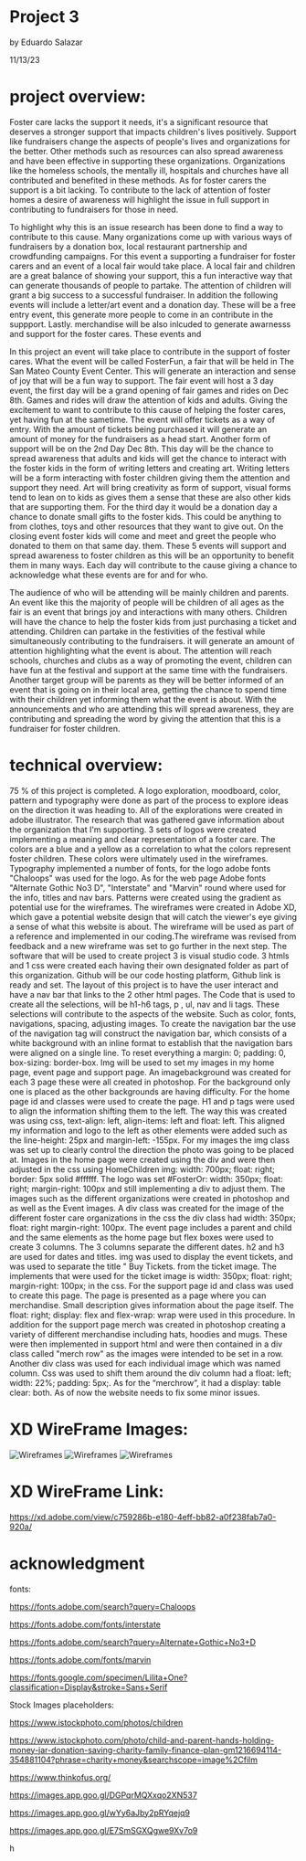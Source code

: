 # Project 3


by Eduardo Salazar

11/13/23


# project overview:


Foster care lacks the support it needs, it's a significant resource that deserves a stronger support that impacts children's lives positively. Support like fundraisers change the aspects of people's lives and organizations for the better. Other methods such as resources can also spread awareness  and have been effective in supporting these organizations. Organizations like the homeless schools, the mentally ill, hospitals and churches have all contributed and benefited in these methods. As for foster carers the support is a bit lacking.  To contribute to the lack of attention of foster homes a desire of awareness will highlight the issue in full support in contributing to fundraisers for those in need.

To highlight why this is an issue research has been done to find a way to contribute to this cause. Many organizations come up with various ways of fundraisers by a donation box, local restaurant partnership and crowdfunding campaigns. For this event a supporting a fundraiser for foster carers and an event of a local fair would take place. A local fair and children are a great balance of showing your support, this a fun interactive way that can generate thousands of people to partake. The attention of children will grant a big success to a successful fundraiser. In addition the following events will include a letter/art event and a donation day. These will be a free entry event, this generate more people to come in an contribute in the suppport. Lastly. merchandise will be also inlcuded to generate awarnesss and support for the foster cares. These events and 


In this project an event will take place to contribute in the support of foster cares. What the event will be called FosterFun, a fair that will be held in The San Mateo County Event Center. This will generate an interaction and sense of joy that will be a fun way to support. The fair event will host a 3 day event, the first day will be a grand opening of fair games and rides on Dec 8th. Games and rides will draw the attention of kids and adults. Giving the excitement to want to contribute to this cause of helping the foster cares, yet having fun at the sametime. The event will offer tickets as a way of entry. With the amount of tickets being purchased it will generate an amount of money for the fundraisers as a head start. Another form of support will be on the 2nd Day Dec 8th. This day will be the chance to spread awareness that adults and kids will get the chance to interact with the foster kids in the form of writing letters and creating art. Writing letters will be a form interacting with foster children giving them the attention and support they need. Art will bring creativity as form of support, visual forms tend to lean on to kids as gives them a sense that these are also other kids that are supporting them. For the third day it would be a donation day a chance to donate small gifts to the foster kids. This could be anything to from clothes, toys and other resources that they want to give out. On the closing event foster kids will come and meet and greet the people who donated to them on that same day. them. These 5 events will support and spread awareness to foster children as this will be an opportunity to benefit them in many ways. Each day will contribute to the cause giving a chance to acknowledge what these events are for and for who.


The audience of who will be attending will be mainly children and parents. An event like this the majority of people will be children of all ages as the fair is an event that brings joy and interactions with many others. Children will have the chance to help the foster kids from just purchasing a ticket and attending. Children can partake in the festivities of the festival while simultaneously contributing to the fundraisers. it will generate an amount of attention highlighting what the event is about. The attention will reach schools, churches and clubs as a way of promoting the event, children can have fun at the festival and support at the same time with the fundraisers. Another target group will be parents as they will be better informed of an event that is going on in their local area, getting the chance to spend time with their children yet informing them what the event is about. With the announcements and who are attending this will spread awareness, they are contributing and spreading the word by giving the attention that this is a fundraiser for foster children. 




# technical overview:

75 % of this project is completed. A logo exploration, moodboard, color, pattern and typography were done as part of the process to explore ideas on the direction it was heading to. All of the explorations were created in adobe illustrator. The research that was gathered gave information about the organization that I'm supporting. 3 sets of logos were created implementing a meaning and clear representation of a foster care. The colors are a blue and a yellow as a correlation to what the colors represent foster children. These colors were ultimately used in the wireframes. Typography implemented a number of fonts, for the logo adobe fonts "Chaloops" was used for the logo. As for the web page Adobe fonts "Alternate Gothic No3 D", "Interstate" and "Marvin" round where used for the info, titles and nav bars. Patterns were created using the gradient as potential use for the wireframes. The wireframes were created in Adobe XD, which gave a potential website design that will catch the viewer's eye giving a sense of what this website is about. The wireframe will be used as part of a reference and implemented in our coding.The wireframe was revised from feedback and a new wireframe was set to go further in the next step. The software that will be used to create project 3 is visual studio code. 3 htmls and 1 css were created each having their own designated folder as part of this organization. Github will be our code hosting platform, Github link is ready and set. The layout of this project is to have the user interact and have a nav bar that links to the 2 other html pages. The Code that is used to create all the selections, will be h1-h6 tags, p , ul, nav and li tags. These selections will contribute to the aspects of the website. Such as color, fonts, navigations, spacing, adjusting images. To create the navigation bar the use of the navigation tag will construct the navigation bar, which consists of a white background with an inline format to establish that the navigation bars were aligned on a single line. To reset everything a margin: 0; padding: 0, box-sizing: border-box. Img will be used to set my images in my home page, event page and support page. An imagebackground was created for each 3 page these were all created in photoshop. For the background only one is placed as the other backgrounds are having difficulty. For the home page id and classes were used to create the page. H1 and p tags were used to align the information shifting them to the left. The way this was created was using css, text-align: left, align-items: left and float: left. This aligned my information and logo to the left as other elements were added such as the line-height: 25px and margin-left: -155px. For my images the img class was set up to clearly control the direction the photo was going to be placed at. Images in the home page were created using the div and were then adjusted in the css using  HomeChildren img: width: 700px; float: right; border: 5px solid #ffffff. The logo was set #FosterOr: width: 350px; float: right; margin-right: 100px and still implementing a div to adjust them. The images such as the different organizations were created in photoshop and as well as the Event images. A div class was created for the image of the different foster care organizations in the css the div class had width: 350px; float: right margin-right: 100px. The event page includes a parent and child and the same elements as the home page but flex boxes were used to create 3 columns. The 3 columns separate the different dates. h2 and h3 are used for dates and titles. img was used to display the event tickets, and was used to separate the title " Buy Tickets. from the ticket image. The implements that were used for the ticket image is  width: 350px; float: right; margin-right: 100px; in the css. For the support page id and class was used to create this page. The page is presented as a page where you can merchandise. Small description gives information about the page itself. The float: right; display: flex and flex-wrap: wrap were used in this procedure. In addition for the support page merch was created in photoshop creating a variety of different merchandise including hats, hoodies and mugs. These were then implemented in support html and were then contained in a div class called "merch row" as the images were intended to be set in a row. Another div class was used for each individual image which was named column. Css was used to shift them around the div column had a  float: left; width: 22%; padding: 5px;. As for the “merchrow”, it had a  display: table  clear: both. As of now the website needs to fix some minor issues.
 





# XD WireFrame Images:

![Wireframes](images/Wireframe1.png)
![Wireframes](images/Wireframe2.png)
![Wireframes](images/Wireframe2.png)


# XD WireFrame Link:


https://xd.adobe.com/view/c759286b-e180-4eff-bb82-a0f238fab7a0-920a/ 





# acknowledgment

fonts:

https://fonts.adobe.com/search?query=Chaloops

https://fonts.adobe.com/fonts/interstate

https://fonts.adobe.com/search?query=Alternate+Gothic+No3+D

https://fonts.adobe.com/fonts/marvin

https://fonts.google.com/specimen/Lilita+One?classification=Display&stroke=Sans+Serif


Stock Images placeholders:

https://www.istockphoto.com/photos/children

https://www.istockphoto.com/photo/child-and-parent-hands-holding-money-jar-donation-saving-charity-family-finance-plan-gm1216694114-354881104?phrase=charity+money&searchscope=image%2Cfilm 

https://www.thinkofus.org/

https://images.app.goo.gl/DGPqrMQXxqo2XN537 

https://images.app.goo.gl/wYy6aJby2pRYqejq9

https://images.app.goo.gl/E7SmSGXQgwe9Xv7o9


h




